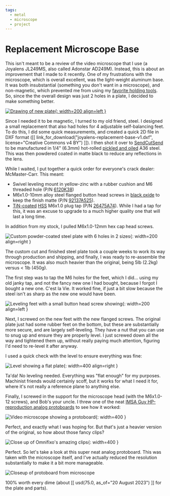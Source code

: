 ```yaml
---
tags:
  - metal
  - microscope
  - project
---
```

# Replacement Microscope Base

This isn't meant to be a review of the video microscope that I use (a
Joyalens JL249MS, also called Adonstar AD249M). Instead, this is about
an improvement that I made to it recently. One of my frustrations with
the microscope, which is overall excellent, was the light-weight
aluminum base. It was both insubstantial (something you don't want in a
microscope), and non-magnetic, which prevented me from using my
[favorite holding
tools](https://omnifixo.com/). So, since the the overall design was just
2 holes in a plate, I decided to make something better.

[![Drawing of new plate](img/joyalens-replacement-base-v1.png){: width=200 align=left }](/files/joyalens-replacement-base-v1.dxf)

Since I needed it to be magnetic, I turned to my old friend, steel. I
designed a small replacement that also had holes for 4 adjustable
self-balancing feet. To do this, I did some quick measurements, and
created a quick 2D file in DXF format ([[
link_for_download("joyalens-replacement-base-v1.dxf", license="Creative
Commons v4 BY") ]]). I then shot it over to
[SendCutSend](https://sendcutsend.com/) to be manufactured in 1/4"
(6.3mm) hot-rolled [pickled and
oiled](https://www.metalsupermarkets.com/what-is-pickling-and-oiling/)
A36 steel. This was then powdered coated in matte black to reduce any
reflections in the lens.

While I waited, I put together a quick order for everyone's crack
dealer: McMaster-Carr. This meant:

* Swivel leveling mount in yellow-zinc with a rubber cushion and M6
  threaded hole (P/N [6120K38](https://www.mcmaster.com/6120K38/))
* M6x1.0-10mm alloy steel flanged button head screws in [black
  oxide](https://en.wikipedia.org/wiki/Black_oxide) to keep the finish
  matte (P/N [92137A525](https://www.mcmaster.com/92137A525/)). 
* [TiN-coated](https://en.wikipedia.org/wiki/Titanium_nitride)
  [HSS](https://en.wikipedia.org/wiki/High-speed_steel) M6x1.0 plug tap
  (P/N [26475A74](https://www.mcmaster.com/26475A74/)). While I had a tap
  for this, it was an excuse to upgrade to a much higher quality one
  that will last a long time.

In addition from my stock, I pulled M6x1.0-12mm hex cap head screws.

![Custom powder-coated steel plate with 6 holes in 2
sizes](img/steel-plate.jpg){: width=200 align=right }

The custom cut and finished steel plate took a couple weeks to work its
way through production and shipping, and finally, I was ready to
re-assemble the microscope. It was also much heavier than the original,
being 5lb (2.2kg) versus < 1lb (450g). 

The first step was to tap the M6 holes for the feet, which I did...
using my old janky tap, and not the fancy new one I had bought, because
I forgot I bought a new one. C'est la Vie. It worked fine, if just a bit
slow because the steel isn't as sharp as the new one would have been.

![Leveling feet with a small button head screw
showing](img/adjustable-foot-installed.jpg){: width=200 align=left }

Next, I screwed on the new feet with the new flanged screws. The
original plate just had some rubber feet on the bottom, but these are
substantially more secure, and are largely self-leveling. They have a
nut that you can use to snug up and ensure they are properly level. I
just screwed down all the way and tightened them up, without really
paying much attention, figuring I'd need to re-level it after anyway.

I used a quick check with the level to ensure everything was fine:

![Level showing a flat plate](img/level.jpg){: width=400 align=right }

Ta'da! No leveling needed. Everything was "flat enough" for my purposes.
Machinist friends would certainly scoff, but it works for what I need it
for, where it's not really a reference plane to anything else.

Finally, I screwed in the support for the microscope head (with the
M6x1.0-12 screws), and Bob's your uncle. I threw one of the neat [IMSA
Guy HP-reproduction analog
protoboards](https://www.youtube.com/watch?v=-DdpwAWd7eg) to see how it
worked:

![Video microscope showing a protoboard](img/microscope.jpg){: width=400 }

Perfect, and exactly what I was hoping for. But that's just a heavier
version of the original, so how about those fancy clips?

![Close up of Omnifixo's amazing clips](img/work-holding.jpg){: width=400 }

Perfect. So let's take a look at this super neat analog protoboard. This
was taken with the microscope itself, and I've actually reduced the
resolution substantially to make it a bit more manageable.

![Closeup of protoboard from microscope](img/protoboard-closeup.jpg)

100% worth every dime (about [[ usd(75.0, as_of="20 August 2023") ]] for
the plate and parts). 